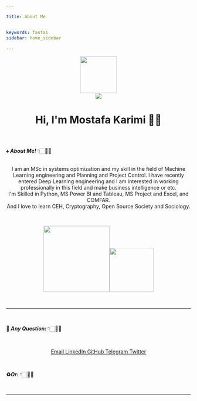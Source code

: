 ```yaml
---

title: About Me


keywords: fastai
sidebar: home_sidebar

---
```



<p align="center">
  <a href="https://mkarimi21.ir/" target="_blank">
    <img src='https://avataaars.io/?avatarStyle=Circle&topType=ShortHairShortWaved&accessoriesType=Prescription02&hairColor=Black&facialHairType=BeardLight&facialHairColor=Black&clotheType=Hoodie&clotheColor=Black&eyeType=Wink&eyebrowType=Default&mouthType=Smile&skinColor=Light' width="100" height="100">
  </a>
  <br>  
  <a href="https://www.MKarimi21.ir" target="_blank" style="display:inline-flex"><img src="https://img.shields.io/badge/Create--by-MKarimi-red?style=flat-square" target="_blank"></a>  
</p>
<h3 style="font-size:200%;" align="center">Hi, I'm Mostafa Karimi ✌🏻</h3> 
<br>




<b>♠️<i> About Me! </i></b>👇🏻🤟🏻

<p align="center">
  
<br>
  I am an MSc in systems optimization and my skill in the field of Machine Learning engineering and Planning and Project Control. I have recently entered Deep Learning engineering and I am interested in working professionally in this field and make business intelligence or etc.
<br>
  I'm Skilled in Python, MS Power BI and Tableau, MS Project and Excel, and COMFAR.
<br>
  And I love to learn CEH, Cryptography, Open Source Society and Sociology.
</p>
<br>
<p align="center">
    <img align="centre" src="https://github-readme-stats-eight-theta.vercel.app/api?username=mkarimi21&show_icons=true&hide_border=true&include_all_commits=true&count_private=true&bg_color=00000000&theme=tokyonight" height=180px/><img height="120px" src="https://github-readme-stats.vercel.app/api/top-langs/?username=mkarimi21&hide=html&hide_title=true&hide_border=true&layout=compact&langs_count=8&theme=tokyonight&bg_color=00000000" />
</p>
<br>

____

<br>

<b>📌<i> Any Question: </i></b>👇🏻🤟🏻 

<br>

<div style="text-align: center;" class="btn-group" role="group" aria-label="Basic example">
    
  <a href="mailto:mkarimi21@hotmail.com" class="btn btn-primary btn-sm" target="_blank" role="button" aria-pressed="true"> Email </a> 
  <a href="https://www.linkedin.com/in/mkarimi21/" class="btn btn-primary btn-sm" target="_blank" role="button" aria-pressed="true"> LinkedIn </a>
    <a href="https://github.com/MKarimi21" class="btn btn-primary btn-sm" target="_blank" role="button" aria-pressed="true"> GitHub </a>
  <a href="https://telegram.me/mkarimi21" class="btn btn-primary btn-sm" target="_blank" role="button" aria-pressed="true"> Telegram </a>
  <a href="https://twitter.com/mkarimi21" class="btn btn-primary btn-sm" target="_blank" role="button" aria-pressed="true"> Twitter </a>
    
   
</div>

<br>


<b>♻️<i>Or: </i></b>👇🏻🤟🏻
    
<br>

<script src="https://utteranc.es/client.js"
        repo="mkarimi21/datamining_tutorial"
        issue-term="pathname"
        label="Comment"
        theme="github-dark"
        crossorigin="anonymous"
        async>
</script>




____



